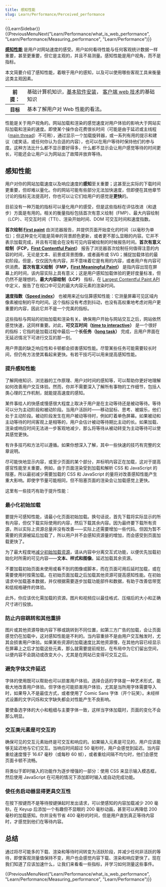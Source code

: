 ```yaml
---
title: 感知性能
slug: Learn/Performance/Perceived_performance
---
```


{{LearnSidebar}}{{PreviousMenuNext("Learn/Performance/what_is_web_performance", "Learn/Performance/Measuring_performance", "Learn/Performance")}}

**[感知性能](/en-US/docs/Glossary/Perceived_performance)** 是用户对网站速度的感受。用户如何看待性能与任何客观统计数据一样重要，甚至更重要，但它是主观的，并且不易测量。感知性能是用户视角，而不是指标。

本文简要介绍了感知性能，着眼于用户的感知，以及可以使用哪些客观工具来衡量这类主观因素。

<table class="learn-box standard-table">
  <tbody>
    <tr>
      <th scope="row">前提：</th>
      <td>
        基础计算机知识，<a
          href="/zh-CN/Learn/Getting_started_with_the_web/Installing_basic_software"
          >基本软件安装</a
        >，
        <a href="/zh-CN/docs/Learn/Getting_started_with_the_web"
          >客户端 web 技术</a
        >的基础知识
      </td>
    </tr>
    <tr>
      <th scope="row">目标</th>
      <td>基本了解用户对 Web 性能的看法。</td>
    </tr>
  </tbody>
</table>

性能是关于用户视角的。网站加载和渲染的感觉速度对用户体验的影响大于网站实际加载和渲染的速度。即使某个操作会花费很长时间（可能是由于延迟或主线程（[main thread](/en-US/docs/Glossary/Main_thread)）不可用），通过显示一个加载旋转器，或一系列有用的提示和建议（或笑话，或任何你认为合适的内容），也可以在用户等待时保持他们的参与度。这种方法比什么都不显示要好得多，什么都不显示会让用户感觉等待的时间更长，可能还会让用户认为网站出了故障并放弃等待。

## 感知性能

用户对你的网站加载速度以及响应速度的**感知**至关重要；这甚至比实际的下载时间更重要，但却难以量化。你的网站可能有些部分无法加快速度，但即便在其他章节讨论的指标无法提高时，你也可以让它们给用户的感觉是**更快**的。

目前没有一种万能的指标可以量化用户的感受，但是这些指标在评估改进（和退步）方面是有用的。相关的衡量指标包括首次有意义绘制（FMP）、最大内容绘制（LCP）、可交互时间（TTI）、渲染开始时间、DOM 可交互时间和速度指数。

**首次绘制 [First paint](/en-US/docs/Glossary/First_paint)** 由浏览器报告，并提供页面开始变化的时间（以毫秒为单位）；但这种变化可能是简单的背景颜色更新，或者更不那么显眼的内容。它并不表示加载完成，并且有可能会在没有可见内容被绘制的时候报告时间。**首次有意义绘制（FCP，[First Contentful Paint](/en-US/docs/Glossary/First_contentful_paint)）** 报告了浏览器首次绘制任何值得注意的内容的时间，无论是文本、前景或背景图像，或者画布或 SVG；捕捉加载体验的最初阶段。但是，仅仅因为有内容，并不意味着它是有用的内容，或者用户有内容可供消费。**首次有意义绘制（FMP，[First Meaningful Paint](/en-US/docs/Glossary/first_meaningful_paint)）** 是指内容出现在屏幕上的时间，该内容实际上具有意义；这是用户感知加载体验的更好度量标准，但仍然不是理想的。**最大内容绘制（LCP）** 指标，在 [Largest Contentful Paint API](https://wicg.github.io/largest-contentful-paint/) 中定义，报告了在视口中可见的最大内容元素的渲染时间。

**速度指数（[Speed index](/en-US/docs/Glossary/Speed_index)）** 也被用来近似估算感知性能：它测量屏幕可见区域内像素被绘制的平均时间。这个指标没有考虑到抖动，也没有高权重地考虑对用户更重要的内容，因此它并不是一个完美的指标。

这些指标与网站的初始加载和渲染有关。确保用户开始与网站交互之后，网站依然感觉快速，这同样重要。对此，**可交互时间（[time to interactive](/en-US/docs/Glossary/Time_to_interactive)）** 是一个很好的指标；它指的是加载过程中最后一个**长任务（[long task](/en-US/docs/Glossary/Long_task)）** 完成，且用户界面在无延迟情况下可进行交互的那一刻。

用户界面的缺乏响应性和卡顿都会损害感知性能。尽管某些任务可能需要较长时间，但仍有方法使其看起来更快。有若干技巧可以用来提高感知性能。

### 提升感知性能

了解网络知识、浏览器的工作原理、用户对时间的感知等，可以帮助你更好地理解如何改善用户交互体验。然而，你并不需要深入了解所有事物的工作细节，包括人类心理的工作机制，就能提高速度的感知。

某件事给人的快感或慢感很大程度上取决于用户是在主动等待还是被动等待。等待可以分为主动阶段和被动阶段。当用户活跃时——移动鼠标、思考、被娱乐，他们处于主动阶段。被动阶段发生在用户被动等待时，例如盯着单色屏幕。如果被动和主动等待的时间客观上是相等的，用户会估计被动等待期比主动的长。如果加载、渲染或响应时间无法进一步客观地减少，那么将等待从被动转变为主动等待可以使其感觉更快。

有许多技巧和方法可以遵循。如果你想深入了解，其中一些快速的技巧有完整的文章说明。

尽可能快地显示内容，或至少页面的某个部分，并标明内容正在加载，这对于提高感官性能至关重要。例如，由于页面渲染受到加载和解析 CSS 和 JavaScript 的阻塞，所以最初减少需要加载的 CSS 和 JavaScript 的量将对改善感知性能产生重大影响。即使字节量可能相同，但不阻塞页面的渲染会让加载感觉上更快。

这里有一些技巧有助于提升性能：

### 最小化初始加载

要提升可感知性能，请最小化页面初始加载。换句话说，首先下载将实际显示的所有内容，但仅下载实际使用的内容，然后下载其余内容。因为最终要下载所有资源，所以实际上资源总量并没有改善——实际上还需要增加一些代码。但因为暂不需要的资源被延后加载了，所以用户并不会感知资源量的增加，而会感受到页面加载更快了。

为了最大程度地[减少初始加载资源](https://onilab.com/blog/perceived-performance-vs-actual-load-time-5-secrets-of-lightning-fast-magento-store/)，请从内容中分离交互式功能，以便优先加载初始化时所需的可见内容——**文本、样式和图像**。延迟加载其余资源。

不要加载初始页面未使用或看不到的图像或脚本，而在页面可用后延时加载，或在需要使用时按需加载。在初始页面加载之后加载其他资源可提高感知性能。在初始请求中加载基本数据，并仅根据需要逐步加载功能部件和数据，有助于改善低带宽和低规格硬件的体验。

此外，你应该优化需加载的资源。图片和视频应以最佳格式、压缩后的大小和正确尺寸进行投放。

### 防止内容跳转和其他重排

图片或其他资源导致内容下移或跳转到不同位置，如第三方广告的加载，会让页面感觉仍在加载中，这对感知性能是不利的。当内容重排不是由用户交互触发时，尤其会损害用户体验。如果某些资源的加载速度比其他资源慢，在其他内容已经显示在屏幕上之后才加载这些元素，那么就需要提前规划，在布局中为它们留出空间，以便内容不会跳动或改变大小，尤其是在网站已变得可交互之后。

### 避免字体文件延迟

字体的使用既可以帮助也可以损害用户体验。选择合适的字体是一种艺术形式，能极大地改善用户体验。但字体也可能损害用户体验，尤其是当所用字体需要导入时，如果导入不是最佳方式，或者使用了 Comic Sans 字体（开个玩笑）。未经样式设置的文字闪烁和文字缺失都会对性能产生不良影响。

要使备选字体的大小和粗细与主要字体一致，这样当字体加载时，页面的变化不会那么明显。

### 交互类元素是可交互的

确保可见的交互元素始终是可交互和响应的。如果输入元素是可见的，用户应该能够无延迟地与它们交互。当响应时间超过 50 毫秒时，用户会感觉到延迟。当内容重绘速度慢于 16.67 毫秒（或每秒 60 帧），或者重绘间隔不均匀时，他们会感觉页面卡顿不流畅。

将类似于即时输入的功能作为逐步增强的一部分：使用 CSS 来显示输入模态框，然后使用 JavaScript 在可用的情况下添加即时输入或自动完成功能。

### 使任务启动器显得更具交互性

在按下按键而不是等待按键弹起时发出请求，可以使感知的内容加载减少 200 毫秒。在 Keyup 后添加一个有趣但不显眼的 200 毫秒动画，甚至可以再降低 200 毫秒的加载感知。你并没有节省 400 毫秒的时间，但是用户直到真正等待内容时，才感觉到他们在等待内容。

## 总结

通过将尽可能多的下载、渲染和等待时间转变为活跃阶段，并减少任何非活跃的等待，即使客观测量值保持不变，用户也会感觉内容下载、渲染和响应更快了。现在我们知道了应该加速什么，让我们来看看一些指标，并学习如何测量这些事件。

{{PreviousMenuNext("Learn/Performance/what_is_web_performance", "Learn/Performance/Measuring_performance", "Learn/Performance")}}
